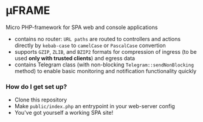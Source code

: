 # μFRAME #

Micro PHP-framework for SPA web and console applications

* contains no router: `URL paths` are routed to controllers and actions directly by `kebab-case` to `camelCase` or `PascalCase` convertion
* supports `GZIP`, `ZLIB`, and `BZIP2` formats for compression of ingress (to be used **only with trusted clients**) and egress data
* contains Telegram class (with non-blocking `Telegram::sendNonBlocking` method) to enable basic monitoring and notification functionality quickly

### How do I get set up? ###

* Clone this repository
* Make `public/index.php` an entrypoint in your web-server config
* You've got yourself a working SPA site!